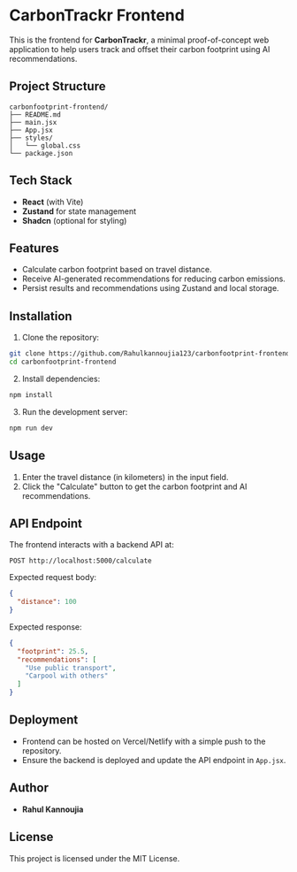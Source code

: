 # CarbonTrackr Frontend

This is the frontend for **CarbonTrackr**, a minimal proof-of-concept web application to help users track and offset their carbon footprint using AI recommendations.

## Project Structure
```
carbonfootprint-frontend/
├── README.md
├── main.jsx
├── App.jsx
├── styles/
│   └── global.css
└── package.json
```

## Tech Stack
- **React** (with Vite)
- **Zustand** for state management
- **Shadcn** (optional for styling)

## Features
- Calculate carbon footprint based on travel distance.
- Receive AI-generated recommendations for reducing carbon emissions.
- Persist results and recommendations using Zustand and local storage.

## Installation
1. Clone the repository:
```bash
git clone https://github.com/Rahulkannoujia123/carbonfootprint-frontend.git
cd carbonfootprint-frontend
```
2. Install dependencies:
```bash
npm install
```

3. Run the development server:
```bash
npm run dev
```

## Usage
1. Enter the travel distance (in kilometers) in the input field.
2. Click the "Calculate" button to get the carbon footprint and AI recommendations.

## API Endpoint
The frontend interacts with a backend API at:
```
POST http://localhost:5000/calculate
```
Expected request body:
```json
{
  "distance": 100
}
```
Expected response:
```json
{
  "footprint": 25.5,
  "recommendations": [
    "Use public transport",
    "Carpool with others"
  ]
}
```

## Deployment
- Frontend can be hosted on Vercel/Netlify with a simple push to the repository.
- Ensure the backend is deployed and update the API endpoint in `App.jsx`.

## Author
- **Rahul Kannoujia**

## License
This project is licensed under the MIT License.

